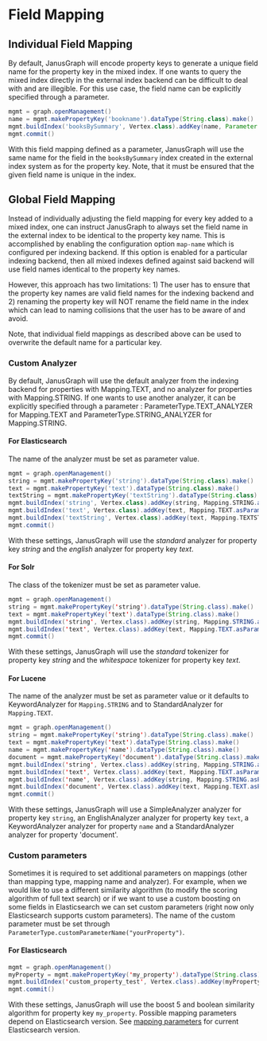 Field Mapping
=============

Individual Field Mapping
------------------------

By default, JanusGraph will encode property keys to generate a unique
field name for the property key in the mixed index. If one wants to
query the mixed index directly in the external index backend can be
difficult to deal with and are illegible. For this use case, the field
name can be explicitly specified through a parameter.
```groovy
mgmt = graph.openManagement()
name = mgmt.makePropertyKey('bookname').dataType(String.class).make()
mgmt.buildIndex('booksBySummary', Vertex.class).addKey(name, Parameter.of('mapped-name', 'bookname')).buildMixedIndex("search")
mgmt.commit()
```

With this field mapping defined as a parameter, JanusGraph will use the
same name for the field in the `booksBySummary` index created in the
external index system as for the property key. Note, that it must be
ensured that the given field name is unique in the index.

Global Field Mapping
--------------------

Instead of individually adjusting the field mapping for every key added
to a mixed index, one can instruct JanusGraph to always set the field
name in the external index to be identical to the property key name.
This is accomplished by enabling the configuration option `map-name`
which is configured per indexing backend. If this option is enabled for
a particular indexing backend, then all mixed indexes defined against
said backend will use field names identical to the property key names.

However, this approach has two limitations: 1) The user has to ensure
that the property key names are valid field names for the indexing
backend and 2) renaming the property key will NOT rename the field name
in the index which can lead to naming collisions that the user has to be
aware of and avoid.

Note, that individual field mappings as described above can be used to
overwrite the default name for a particular key.

### Custom Analyzer

By default, JanusGraph will use the default analyzer from the indexing
backend for properties with Mapping.TEXT, and no analyzer for properties
with Mapping.STRING. If one wants to use another analyzer, it can be
explicitly specified through a parameter : ParameterType.TEXT\_ANALYZER
for Mapping.TEXT and ParameterType.STRING\_ANALYZER for Mapping.STRING.

#### For Elasticsearch

The name of the analyzer must be set as parameter value.
```groovy
mgmt = graph.openManagement()
string = mgmt.makePropertyKey('string').dataType(String.class).make()
text = mgmt.makePropertyKey('text').dataType(String.class).make()
textString = mgmt.makePropertyKey('textString').dataType(String.class).make()
mgmt.buildIndex('string', Vertex.class).addKey(string, Mapping.STRING.asParameter(), Parameter.of(ParameterType.STRING_ANALYZER.getName(), 'standard')).buildMixedIndex("search")
mgmt.buildIndex('text', Vertex.class).addKey(text, Mapping.TEXT.asParameter(), Parameter.of(ParameterType.TEXT_ANALYZER.getName(), 'english')).buildMixedIndex("search")
mgmt.buildIndex('textString', Vertex.class).addKey(text, Mapping.TEXTSTRING.asParameter(), Parameter.of(ParameterType.STRING_ANALYZER.getName(), 'standard'), Parameter.of(ParameterType.TEXT_ANALYZER.getName(), 'english')).buildMixedIndex("search")
mgmt.commit()
```

With these settings, JanusGraph will use the *standard* analyzer for
property key *string* and the *english* analyzer for property key
*text*.

#### For Solr

The class of the tokenizer must be set as parameter value.
```java
mgmt = graph.openManagement()
string = mgmt.makePropertyKey('string').dataType(String.class).make()
text = mgmt.makePropertyKey('text').dataType(String.class).make()
mgmt.buildIndex('string', Vertex.class).addKey(string, Mapping.STRING.asParameter(), Parameter.of(ParameterType.STRING_ANALYZER.getName(), 'org.apache.lucene.analysis.standard.StandardTokenizer')).buildMixedIndex("search")
mgmt.buildIndex('text', Vertex.class).addKey(text, Mapping.TEXT.asParameter(), Parameter.of(ParameterType.TEXT_ANALYZER.getName(), 'org.apache.lucene.analysis.core.WhitespaceTokenizer')).buildMixedIndex("search")
mgmt.commit()
```

With these settings, JanusGraph will use the *standard* tokenizer for
property key *string* and the *whitespace* tokenizer for property key
*text*.


#### For Lucene

The name of the analyzer must be set as parameter value or it defaults to KeywordAnalyzer for `Mapping.STRING` and to StandardAnalyzer for `Mapping.TEXT`.

```java
mgmt = graph.openManagement()
string = mgmt.makePropertyKey('string').dataType(String.class).make()
text = mgmt.makePropertyKey('text').dataType(String.class).make()
name = mgmt.makePropertyKey('name').dataType(String.class).make()
document = mgmt.makePropertyKey('document').dataType(String.class).make()
mgmt.buildIndex('string', Vertex.class).addKey(string, Mapping.STRING.asParameter(), Parameter.of(ParameterType.STRING_ANALYZER.getName(), org.apache.lucene.analysis.core.SimpleAnalyzer.class.getName())).buildMixedIndex("search")
mgmt.buildIndex('text', Vertex.class).addKey(text, Mapping.TEXT.asParameter(), Parameter.of(ParameterType.TEXT_ANALYZER.getName(), org.apache.lucene.analysis.en.EnglishAnalyzer.class.getName())).buildMixedIndex("search")
mgmt.buildIndex('name', Vertex.class).addKey(string, Mapping.STRING.asParameter()).buildMixedIndex("search")
mgmt.buildIndex('document', Vertex.class).addKey(text, Mapping.TEXT.asParameter()).buildMixedIndex("search")
mgmt.commit()
```

With these settings, JanusGraph will use a SimpleAnalyzer analyzer for property key `string`, an EnglishAnalyzer analyzer for property key `text`,  a KeywordAnalyzer analyzer for property `name` and a StandardAnalyzer analyzer for property 'document'.

### Custom parameters

Sometimes it is required to set additional parameters on mappings (other than mapping type, mapping name and analyzer). For example, when we would like to use a different similarity algorithm (to modify the scoring algorithm of full text search) or if we want to use a custom boosting on some fields in Elasticsearch we can set custom parameters (right now only Elasticsearch supports custom parameters).
The name of the custom parameter must be set through `ParameterType.customParameterName("yourProperty")`.

#### For Elasticsearch

```java
mgmt = graph.openManagement()
myProperty = mgmt.makePropertyKey('my_property').dataType(String.class).make()
mgmt.buildIndex('custom_property_test', Vertex.class).addKey(myProperty, Mapping.TEXT.asParameter(), Parameter.of(ParameterType.customParameterName("boost"), 5), Parameter.of(ParameterType.customParameterName("similarity"), "boolean")).buildMixedIndex("search")
mgmt.commit()
```

With these settings, JanusGraph will use the boost 5 and boolean similarity algorithm for property key `my_property`. Possible mapping parameters depend on Elasticsearch version. See [mapping parameters](https://www.elastic.co/guide/en/elasticsearch/reference/current/mapping-params.html) for current Elasticsearch version.